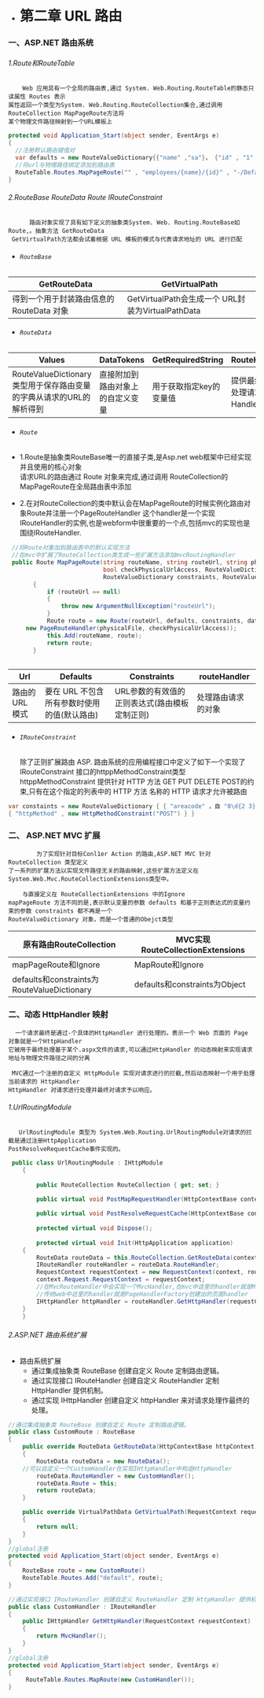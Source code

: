 * #  第二章 URL 路由

### 一、ASP.NET 路由系统 

###### 1.Route和RouteTable

        Web 应用具有一个全局的路由表,通过 System. Web.Routing.RouteTable的静态只读属性 Routes 表示
    属性返回一个类型为System. Web.Routing.RouteCollection集合,通过调用 RouteCollection MapPageRoute方法将
    某个物理文件路径映射到一个URL模板上
    
```.cs
protected void Application_Start(object sender, EventArgs e)
{
  //注册默认路由键值对
  var defaults = new RouteValueDictionary{{"name" ,"sa"}， {"id" , "1" } } ;
  //将url与物理路径绑定添加到路由表
  RouteTable.Routes.MapPageRoute("" , "employees/{name}/{id}" , "-/Default.aspx" , true , defaults); 
}
```

###### 2.RouteBase RouteData Route IRouteConstraint
    
          路由对象实现了具有如下定义的抽象类System. Web. Routing.RouteBase如Route,。抽象方法 GetRouteData
     GetVirtualPath方法都会试着根据 URL 模板的模式与代表请求地址的 URL 进行匹配
     
* ###### `RouteBase`     
 |GetRouteData|GetVirtualPath|
 |-|-|
 |得到一个用于封装路由信息的 RouteData 对象|GetVirtualPath会生成一个 URL封装为VirtualPathData|
 
* ###### `RouteData`  
 |Values|DataTokens|GetRequiredString|RouteHandler|
 |-|-|-|-|
 |RouteValueDictionary类型用于保存路由变量的字典从请求的URL的解析得到|直接附加到路由对象上的自定义变量|用于获取指定key的变量值|提供最终用于处理请求的Handler对象|
 
 * ###### `Route`  
 
 - 1.Route是抽象类RouteBase唯一的直接子类,是Asp.net web框架中已经实现并且使用的核心对象</br>
 	  请求URL的路由通过 Route 对象来完成,通过调用 RouteCollection的MapPageRoute在全局路由表中添加
	  
 - 2.在对RouteCollection的类中默认会在MapPageRoute的时候实例化路由对象Route并注册一个PageRouteHandler
      	  这个handler是一个实现IRouteHandler的实例,也是webform中很重要的一个点,包括mvc的实现也是围绕IRouteHandler.
 
 ```.cs
  //将Route对象加到路由表中的默认实现方法
  //在mvc中扩展了RouteCollection类生成一些扩展方法添加mvcRoutingHandler
  public Route MapPageRoute(string routeName, string routeUrl, string physicalFile,
                            bool checkPhysicalUrlAccess, RouteValueDictionary defaults, 
                            RouteValueDictionary constraints, RouteValueDictionary dataTokens)
		{
			if (routeUrl == null)
			{
				throw new ArgumentNullException("routeUrl");
			}
			Route route = new Route(routeUrl, defaults, constraints, dataTokens, 
      new PageRouteHandler(physicalFile, checkPhysicalUrlAccess));
			this.Add(routeName, route);
			return route;
		}
    
  ```
  |Url|Defaults|Constraints|routeHandler|
  |-|-|-|-|
  |路由的 URL 模式|要在 URL 不包含所有参数时使用的值(默认路由)|URL参数的有效值的正则表达式(路由模板定制正则)| 处理路由请求的对象|	
  
   * ###### `IRouteConstraint`  
  	   除了正则扩展路由 ASP. 路由系统的应用编程接口中定义了如下一个实现了 IRouteConstraint 接口的httppMethodConstraint类型
	httppMethodConstraint 提供针对 HTTP 方法 GET PUT DELETE POST的约束,只有在这个指定的列表中的 HTTP 方法
	名称的 HTTP 请求才允许被路由
```.cs
var constaints = new RouteValueDictionary { { "areacode" ，自 "0\d{2 3}" },{ "days" ，自 "[1-3]{1}" },
{ "httpMethod" , new HttpMethodConstraint("POST") } }
```
  
  
  ### 二、 ASP.NET MVC 扩展
  
         	为了实现针对目标Conl1er Action 的路由,ASP.NET MVC 针对 RouteCollection 类型定义
	了一系列的扩展方法以实现文件路径无关的路由映射,这些扩展方法定义在System.Web.Mvc.RouteCollectionExtensions类型中。
	
		与直接定义在 RouteCollectionExtensions 中的Ignore
	mapPageRoute 方法不同的是,表示默认变量的参数 defaults 和基于正则表达式的变量约束的参数 constraints 都不再是一个
	RouteValueDictionary 对象，而是一个普通的Obejct类型
	
|原有路由RouteCollection|MVC实现RouteCollectionExtensions|
|-|-|
|mapPageRoute和Ignore|MapRoute和Ignore|
|defaults和constraints为RouteValueDictionary|defaults和constraints为Object|

  ### 二、动态 HttpHandler 映射
  
  	  一个请求最终是通过-个具体的HttpHandler 进行处理的。表示一个 Web 页面的 Page 对象就是一个HttpHandler
    它被用于最终处理基于某个.aspx文件的请求,可以通过HttpHandler 的动态映射来实现请求地址与物理文件路径之间的分离
    
   	 MVC通过一个注册的自定义 HttpModule 实现对请求进行的拦截,然后动态映射一个用于处理当前请求的 HttpHandler
    HttpHandler 对请求进行处理并最终对请求予以响应。
  
  ###### 1.UrlRoutingModule 
  	   UrlRoutingModule 类型为 System.Web.Routing.UrlRoutingModule对请求的拦截是通过注册HttpApplication
	PostResolveRequestCache事件实现的。

```.cs
 public class UrlRoutingModule : IHttpModule
    {
       
        public RouteCollection RouteCollection { get; set; }

        public virtual void PostMapRequestHandler(HttpContextBase context);
       
        public virtual void PostResolveRequestCache(HttpContextBase context);
       
        protected virtual void Dispose();
       
        protected virtual void Init(HttpApplication application)
	{
		RouteData routeData = this.RouteCollection.GetRouteData(context);
		IRouteHandler routeHandler = routeData.RouteHandler;
		RequestContext requestContext = new RequestContext(context, routeData);
		context.Request.RequestContext = requestContext;
		//在MvcRouteHandler中会实现一个MvcHandler,在mvc中这里的handler就是MvcHandler
		//传统web中这里的handler就是PageHandlerFactory创建出的页面handler
		IHttpHandler httpHandler = routeHandler.GetHttpHandler(requestContext);
	}
    }
```

###### 2.ASP.NET 路由系统扩展

- 路由系统扩展
  - 通过集成抽象类 RouteBase 创建自定义 Route 定制路由逻辑。
  - 通过实现接口 IRouteHandler 创建自定义 RouteHandler 定制 HttpHandler 提供机制。
  - 通过实现 IHttpHandler 创建自定义 httpHandler 来对请求处理作最终的处理。
  
```.cs
//通过集成抽象类 RouteBase 创建自定义 Route 定制路由逻辑。
public class CustomRoute : RouteBase
{
    public override RouteData GetRouteData(HttpContextBase httpContext)
    {
        RouteData routeData = new RouteData();
	//可以自定义一个CustomHandler在实现IHttpHandler中构造HttpHandler
        routeData.RouteHandler = new CustomHandler();
        routeData.Route = this;
        return routeData;
    }

    public override VirtualPathData GetVirtualPath(RequestContext requestContext, RouteValueDictionary values)
    {
        return null;
    }
}
//global注册
protected void Application_Start(object sender, EventArgs e)
{
    RouteBase route = new CustomRoute()
    RouteTable.Routes.Add("default", route);
}

//通过实现接口 IRouteHandler 创建自定义 RouteHandler 定制 HttpHandler 提供机制。
public class CustomHandler : IRouteHandler
{
    public IHttpHandler GetHttpHandler(RequestContext requestContext)
    {
        return MvcHandler();
    }
}
//global注册
protected void Application_Start(object sender, EventArgs e)
{
     RouteTable.Routes.MapRoute(new CustomHandler());
}
```
